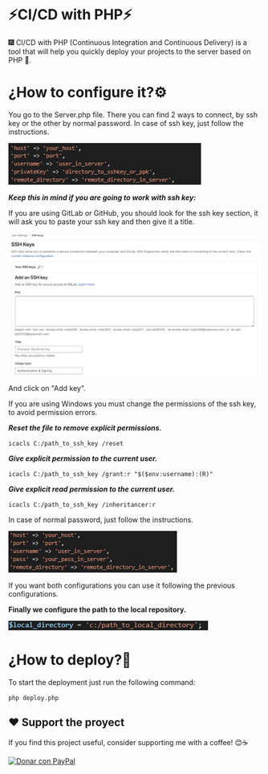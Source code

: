 
# ⚡CI/CD with PHP⚡

🎆 CI/CD with PHP (Continuous Integration and Continuous Delivery) is a tool that will help you quickly deploy your projects to the server based on PHP 🚀.

# ¿How to configure it?⚙️
You go to the Server.php file.
There you can find 2 ways to connect, by ssh key or the other by normal password.
In case of ssh key, just follow the instructions.

![alt text](assets/image.png)

**_Keep this in mind if you are going to work with ssh key:_**

If you are using GitLab or GitHub, you should look for the ssh key section, it will ask you to paste your ssh key and then give it a title.

![alt text](assets/image-3.png)

And click on "Add key".

If you are using Windows you must change the permissions of the ssh key, to avoid permission errors.

**_Reset the file to remove explicit permissions._**

``` 
icacls C:/path_to_ssh_key /reset
```

**_Give explicit permission to the current user._**

```
icacls C:/path_to_ssh_key /grant:r "$($env:username):(R)"
```

**_Give explicit read permission to the current user._**

```
icacls C:/path_to_ssh_key /inheritancer:r
```

In case of normal password, just follow the instructions.

![alt text](assets/image-1.png)

If you want both configurations you can use it following the previous configurations.

**Finally we configure the path to the local repository.**

![alt text](assets/image-4.png)

# ¿How to deploy?🚀
To start the deployment just run the following command:
```
php deploy.php
```

## ❤️ Support the proyect  
If you find this project useful, consider supporting me with a coffee! 😊☕ 

[![Donar con PayPal](https://img.shields.io/badge/Donar-PayPal-blue.svg)](https://paypal.me/danielDev007)
